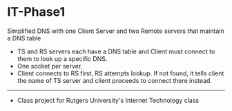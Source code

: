 # IT-Phase1
Simplified DNS with one Client Server and two Remote servers that maintain a DNS table

- TS and RS servers each have a DNS table and Client must connect to them to look up a specific DNS. 
- One socket per server.
- Client connects to RS first, RS attempts lookup. If not found, it tells client the name of TS server and client proceeds to connect there instead. 


-----------
- Class project for Rutgers University's Internet Technology class
